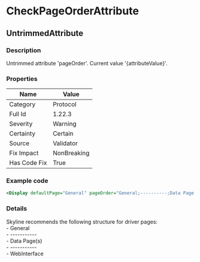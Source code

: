 ﻿---  
uid: Validator_1_22_3  
---

# CheckPageOrderAttribute

## UntrimmedAttribute

### Description

Untrimmed attribute 'pageOrder'. Current value '{attributeValue}'.

### Properties

| Name         | Value       |
| ------------ | ----------- |
| Category     | Protocol    |
| Full Id      | 1.22.3      |
| Severity     | Warning     |
| Certainty    | Certain     |
| Source       | Validator   |
| Fix Impact   | NonBreaking |
| Has Code Fix | True        |

### Example code

```xml
<Display defaultPage="General" pageOrder="General;----------;Data Page 1;Data Page 2;----------;WebInterface#http://[Polling Ip]/" />
```

### Details

Skyline recommends the following structure for driver pages:  
\- General  
\- \-\-\-\-\-\-\-\-\-\-\-  
\- Data Page(s)  
\- \-\-\-\-\-\-\-\-\-\-\-  
\- WebInterface
